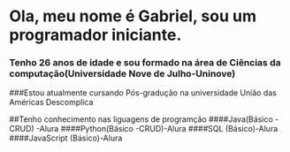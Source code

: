 # Ola, meu nome é Gabriel, sou um programador iniciante.
### Tenho 26 anos de idade e sou formado na área de Ciências da computação(Universidade Nove de Julho-Uninove)
###Estou atualmente cursando Pós-gradução na universidade União das Américas Descomplica

##Tenho conhecimento nas liguagens de programção 
####Java(Básico -CRUD) -Alura 
####Python(Básico -CRUD)-Alura
####SQL (Básico)-Alura
####JavaScript (Básico)-Alura 


